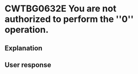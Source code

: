 # CWTBG0632E You are not authorized to perform the ''0'' operation.

## Explanation

## User response